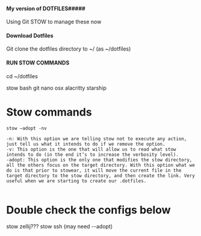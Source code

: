 #### My version of DOTFILES#####

Using Git STOW to manage these now


#### Download Dotfiles #####

Git clone the dotfiles directory to ~/ (as ~/dotfiles)


#### RUN STOW COMMANDS #####

cd ~/dotfiles

stow bash git nano osx alacritty starship


# Stow commands

``` 
stow –adopt -nv

-n: With this option we are telling stow not to execute any action, just tell us what it intends to do if we remove the option.
-v: This option is the one that will allow us to read what stow intends to do (in the end it’s to increase the verbosity level).
-adopt: This option is the only one that modifies the stow directory, all the others focus on the target directory. With this option what we do is that prior to stowear, it will move the current file in the target directory to the stow directory, and then create the link. Very useful when we are starting to create our .dotfiles.


```

# Double check the configs below
stow zellij??? 
stow ssh (may need --adopt)
